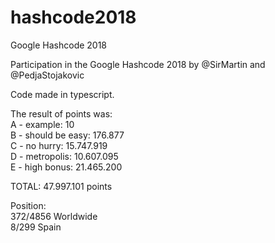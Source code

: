 # hashcode2018
Google Hashcode 2018

Participation in the Google Hashcode 2018 by @SirMartin and @PedjaStojakovic

Code made in typescript.

The result of points was:  
A - example: 10  
B - should be easy: 176.877  
C - no hurry: 15.747.919  
D - metropolis: 10.607.095  
E - high bonus: 21.465.200  

TOTAL: 47.997.101 points  

Position:  
372/4856 Worldwide  
8/299 Spain  

